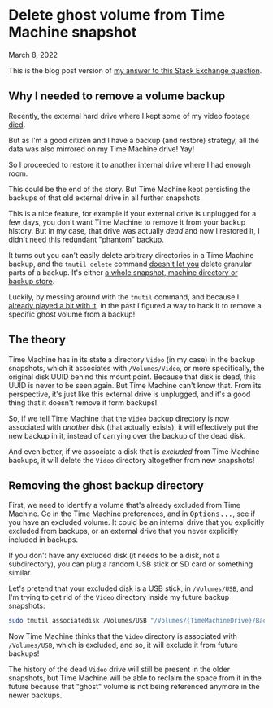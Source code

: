 # Delete ghost volume from Time Machine snapshot
March 8, 2022

This is the blog post version of
[my answer to this Stack Exchange question](https://apple.stackexchange.com/a/438077/452681).

## Why I needed to remove a volume backup

Recently, the external hard drive where I kept some of my video footage
[died](https://twitter.com/valeriangalliat/status/1491106467310489604).

But as I'm a good citizen and I have a backup (and restore) strategy,
all the data was also mirrored on my Time Machine drive! Yay!

So I proceeded to restore it to another internal drive where I had
enough room.

This could be the end of the story. But Time Machine kept persisting the
backups of that old external drive in all further snapshots.

This is a nice feature, for example if your external drive is unplugged
for a few days, you don't want Time Machine to remove it from your
backup history. But in my case, that drive was actually *dead* and now I
restored it, I didn't need this redundant "phantom" backup.

It turns out you can't easily delete arbitrary directories in a Time
Machine backup, and the `tmutil delete` command [doesn't let you](https://apple.stackexchange.com/q/333767/452681)
delete granular parts of a backup. It's either [a whole snapshot, machine directory or backup store](https://apple.stackexchange.com/a/357114/452681).

Luckily, by messing around with the `tmutil` command, and because I
[already played a bit with it](../../2021/11/yearly-hackintosh-upgrade-macos-monterey-with-opencore.md#finalizing),
in the past I figured a way to hack it to remove a specific ghost volume
from a backup!

## The theory

Time Machine has in its state a directory `Video` (in my case) in the
backup snapshots, which it associates with `/Volumes/Video`, or more
specifically, the original disk UUID behind this mount point. Because
that disk is dead, this UUID is never to be seen again. But Time Machine
can't know that. From its perspective, it's just like this external
drive is unplugged, and it's a good thing that it doesn't remove it form
backups!

So, if we tell Time Machine that the `Video` backup directory is now
associated with *another* disk (that actually exists), it will
effectively put the new backup in it, instead of carrying over the
backup of the dead disk.

And even better, if we associate a disk that is *excluded* from Time
Machine backups, it will delete the `Video` directory altogether from
new snapshots!

## Removing the ghost backup directory

First, we need to identify a volume that's already excluded from Time
Machine. Go in the Time Machine preferences, and in <kbd>Options...</kbd>, see if
you have an excluded volume. It could be an internal drive that you
explicitly excluded from backups, or an external drive that you never
explicitly included in backups.

If you don't have any excluded disk (it needs to be a disk, not a
subdirectory), you can plug a random USB stick or SD card or something
similar.

Let's pretend that your excluded disk is a USB stick, in `/Volumes/USB`,
and I'm trying to get rid of the `Video` directory inside my future backup
snapshots:

```sh
sudo tmutil associatedisk /Volumes/USB "/Volumes/{TimeMachineDrive}/Backups.backupdb/{MachineDirectory}/Latest/Video"
```

Now Time Machine thinks that the `Video` directory is associated with
`/Volumes/USB`, which is excluded, and so, it will exclude it from
future backups!

The history of the dead `Video` drive will still be present in the older
snapshots, but Time Machine will be able to reclaim the space from it in
the future because that "ghost" volume is not being referenced anymore
in the newer backups.
